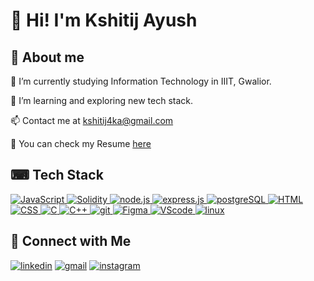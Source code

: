# 👋 Hi! I'm Kshitij Ayush

<!--
**kshitij-404/kshitij-404** is a ✨ _special_ ✨ repository because its `README.md` (this file) appears on your GitHub profile.

Here are some ideas to get you started:

- 🔭 I’m currently working on ...
- 🌱 I’m currently learning ...
- 👯 I’m looking to collaborate on ...
- 🤔 I’m looking for help with ...
- 💬 Ask me about ...
- 📫 How to reach me: ...
- 😄 Pronouns: ...
- ⚡ Fun fact: ...
-->

## 🙋 About me
🔭 I’m currently studying Information Technology in IIIT, Gwalior.

🌱 I’m learning and exploring new tech stack.

📫 Contact me at kshitij4ka@gmail.com

📝 You can check my Resume [here](https://drive.google.com/file/d/1rmiR-IcmpTOeY_bfE3BoJxZlVouRGaSb/view?usp=sharing)

## ⌨ Tech Stack
[![JavaScript](https://img.shields.io/badge/-JavaScript-efd81d?style=flat-square&logo=javascript&labelColor=white)
](https://www.javascript.com/)  [![Solidity](https://img.shields.io/badge/-Solidity-616161?style=flat-square&logo=solidity&labelColor=white)
](https://docs.soliditylang.org/en/v0.8.13/) [![node.js](https://img.shields.io/badge/-Node.js-026e00?style=flat-square&logo=node.js&labelColor=white)
](https://nodejs.org/en/) [![express.js](https://img.shields.io/badge/-express.js-259dff?style=flat-square&logo=express&logoColor=259dff&labelColor=white)
](https://expressjs.com/) [![postgreSQL](https://img.shields.io/badge/-PostgreSQL-32668f?style=flat-square&logo=postgresql&labelColor=white)
](https://www.postgresql.org/) [![HTML](https://img.shields.io/badge/-HTML-dd4b25?style=flat-square&logo=html5&labelColor=white)
](https://html.spec.whatwg.org/) [![CSS](https://img.shields.io/badge/-CSS-254bdd?style=flat-square&logo=css3&logoColor=254bdd&labelColor=white)
](https://www.w3.org/TR/CSS/#css) [![C](https://img.shields.io/badge/-C-035697?style=flat-square&logo=C&logoColor=035697&labelColor=white)
](https://www.cprogramming.com/) [![C++](https://img.shields.io/badge/-C++-035697?style=flat-square&logo=cplusplus&logoColor=035697&labelColor=white)
](https://isocpp.org/) [![git](https://img.shields.io/badge/-Git-f05032?style=flat-square&logo=git&labelColor=white)
](https://git-scm.com/) [![Figma](https://img.shields.io/badge/-Figma-ff7262?style=flat-square&logo=figma&labelColor=white)
](https://www.figma.com/) [![VScode](https://img.shields.io/badge/-VScode-blue?style=flat-square&logo=visualstudiocode&logoColor=blue&labelColor=white)
](https://code.visualstudio.com/) [![linux](https://img.shields.io/badge/-Linux-yellow?style=flat-square&logo=linux&labelColor=white)
](https://www.linux.org/) 
## 🤝 Connect with Me
[![linkedin](https://img.shields.io/badge/-kshitijayush4-blue?style=flat-square&logo=linkedin)](https://www.linkedin.com/in/kshitijayush4/)      	[![gmail](https://img.shields.io/badge/-kshitij4ka%40gmail.com-red?style=flat-square&logo=gmail&logoColor=white)](mailto:kshitij4ka@gmail.com)  [![instagram](https://img.shields.io/badge/-%40pizza__404-ff69b4?style=flat-square&logo=instagram&logoColor=white)](https://www.instagram.com/pizza_404/)
